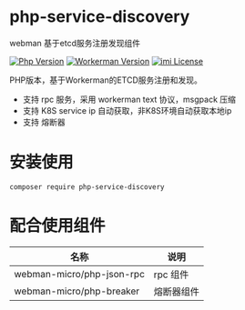 # php-service-discovery
webman 基于etcd服务注册发现组件

[![Php Version](https://img.shields.io/badge/php-%3E=7.4-brightgreen.svg)](https://secure.php.net/)
[![Workerman Version](https://img.shields.io/badge/workerman-%3E=4.0.19-brightgreen.svg)](https://github.com/walkor/Workerman)
[![imi License](https://img.shields.io/badge/license-Apache%202.0-brightgreen.svg)](https://github.com/cgpipline/strack/blob/master/LICENSE)

PHP版本，基于Workerman的ETCD服务注册和发现。

- 支持 rpc 服务，采用 workerman text 协议，msgpack 压缩
- 支持 K8S service ip 自动获取，非K8S环境自动获取本地ip
- 支持 熔断器

# 安装使用

```
composer require php-service-discovery
```

# 配合使用组件

| 名称 | 说明 |
|---|---|
| webman-micro/php-json-rpc | rpc 组件|
| webman-micro/php-breaker | 熔断器组件|
